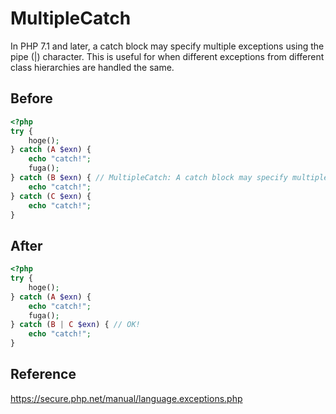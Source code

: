 # MultipleCatch

In PHP 7.1 and later, a catch block may specify multiple exceptions using the pipe (|) character.
This is useful for when different exceptions from different class hierarchies are handled the same.

## Before

```php
<?php
try {
    hoge();
} catch (A $exn) {
    echo "catch!";
    fuga();
} catch (B $exn) { // MultipleCatch: A catch block may specify multiple exceptions.
    echo "catch!";
} catch (C $exn) {
    echo "catch!";
}
```

## After

```php
<?php
try {
    hoge();
} catch (A $exn) {
    echo "catch!";
    fuga();
} catch (B | C $exn) { // OK!
    echo "catch!";
}
```

## Reference

https://secure.php.net/manual/language.exceptions.php
